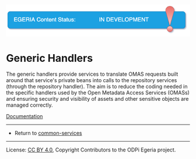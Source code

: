 <!-- SPDX-License-Identifier: CC-BY-4.0 -->
<!-- Copyright Contributors to the ODPi Egeria project. -->

![In Development](../../../images/egeria-content-status-in-development.png#pagewidth)

# Generic Handlers

The generic handlers provide services to translate OMAS requests
built around that service's private beans into calls to the repository
services (through the repository handler).
The aim is to reduce the coding needed in the specific handlers used by the Open Metadata Access Services (OMASs) and
ensuring security and visibility of assets and other sensitive objects are managed correctly.

[Documentation](https://egeria-project.org/services/generic-handlers)


----
* Return to [common-services](..)

----
License: [CC BY 4.0](https://creativecommons.org/licenses/by/4.0/),
Copyright Contributors to the ODPi Egeria project.
